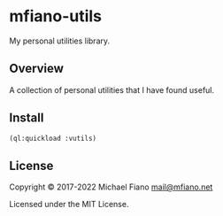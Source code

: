 # mfiano-utils

My personal utilities library.

## Overview

A collection of personal utilities that I have found useful.

## Install

```lisp
(ql:quickload :vutils)
```

## License

Copyright © 2017-2022 Michael Fiano <mail@mfiano.net>

Licensed under the MIT License.
